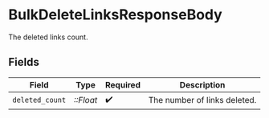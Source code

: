 # BulkDeleteLinksResponseBody

The deleted links count.


## Fields

| Field                        | Type                         | Required                     | Description                  |
| ---------------------------- | ---------------------------- | ---------------------------- | ---------------------------- |
| `deleted_count`              | *::Float*                    | :heavy_check_mark:           | The number of links deleted. |